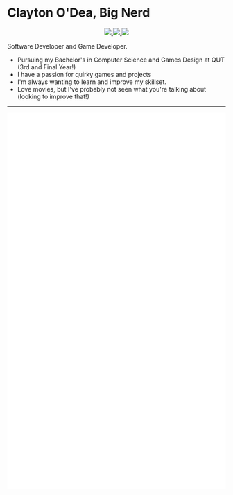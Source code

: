 # Clayton O'Dea, Big Nerd 

<p align="center">
	<a href="https://www.linkedin.com/in/clayton-trewben-1a565817a/">
		<img src="https://img.shields.io/badge/-LinkedIn-blue?style=for-the-badge&logo=linkedin" />
  </a>
  <a href="mailto:ctrewben@gmail.com">
		<img src="https://img.shields.io/badge/Gmail-D14836?style=for-the-badge&logo=gmail&logoColor=white" />
	</a>
   
  <a href="https://www.curseforge.com/members/commandrmooselive/projects">
		<img src="https://img.shields.io/badge/CurseForge-1e1e20?style=for-the-badge&logo=curseforge" />
	</a>
</p>

Software Developer and Game Developer.

* Pursuing my Bachelor's in Computer Science and Games Design at QUT (3rd and Final Year!)
* I have a passion for quirky games and projects
* I'm always wanting to learn and improve my skillset.
* Love movies, but I've probably not seen what you're talking about (looking to improve that!)
<hr/>
<div align="center">
	
	
![Metrics](/github-metrics.svg)
	
</div>





<!---
CommandrMoose/CommandrMoose is a ✨ special ✨ repository because its `README.md` (this file) appears on your GitHub profile.
You can click the Preview link to take a look at your changes.
--->
